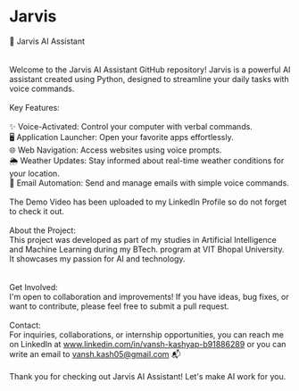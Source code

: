 # Jarvis
🤖 Jarvis AI Assistant<br>
<br>
<br>
Welcome to the Jarvis AI Assistant GitHub repository! Jarvis is a powerful AI assistant created using Python, designed to streamline your daily tasks with voice commands.<br>
<br>
Key Features:<br>
<br>
✨ Voice-Activated: Control your computer with verbal commands.<br>
🖥️ Application Launcher: Open your favorite apps effortlessly.<br>
🌐 Web Navigation: Access websites using voice prompts.<br>
🌦️ Weather Updates: Stay informed about real-time weather conditions for your location.<br>
📧 Email Automation: Send and manage emails with simple voice commands.<br>
<br>
The Demo Video has been uploaded to my LinkedIn Profile so do not forget to check it out.<br>
<br>
About the Project:<br>
This project was developed as part of my studies in Artificial Intelligence and Machine Learning during my BTech. program at VIT Bhopal University. It showcases my passion for AI and technology.<br>
<br>
<br>
Get Involved:<br>
I'm open to collaboration and improvements! If you have ideas, bug fixes, or want to contribute, please feel free to submit a pull request.<br>
<br>
Contact:<br>
For inquiries, collaborations, or internship opportunities, you can reach me on LinkedIn at www.linkedin.com/in/vansh-kashyap-b91886289 or you can write an email to vansh.kash05@gmail.com 📬 <br>
<br>
Thank you for checking out Jarvis AI Assistant! Let's make AI work for you.<br>
